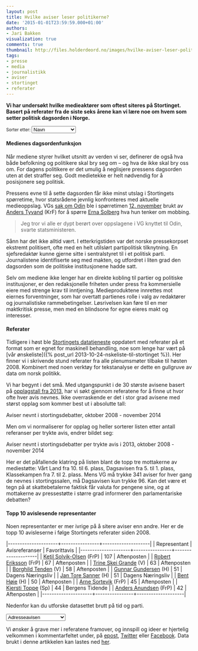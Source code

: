 ```yaml
---
layout: post
title: Hvilke aviser leser politikerne?
date: '2015-01-01T23:59:59.000+01:00'
authors:
- Jari Bakken
visualization: true
comments: true
thumbnail: http://files.holderdeord.no/images/hvilke-aviser-leser-politikerne.png
tags:
- presse
- media
- journalistikk
- aviser
- stortinget
- referater
---
```


**Vi har undersøkt hvilke medieaktører som oftest siteres på Stortinget. Basert på referater fra de siste seks årene kan vi lære noe om hvem som setter politisk dagsorden i Norge.**

<small>Sorter etter: <select class="order"><option value="name">Navn</option><option value="prints">Opplag</option><option value="quotes">Antall referanser</option></select></small>

<div class="matrix"></div>

<figcaption class="matrix-caption"></figcaption>

#### Medienes dagsordenfunksjon

Når mediene styrer hvilket utsnitt av verden vi ser, definerer de også hva både befolkning og politikere skal bry seg om – og hva de ikke skal bry oss om. For dagens politikere er det umulig å neglisjere pressens dagsorden uten at det straffer seg. Godt medietekke er helt nødvendig for å posisjonere seg politisk.

Pressens evne til å sette dagsorden får ikke minst utslag i Stortingets spørretime, hvor statsrådene jevnlig konfronteres med aktuelle medieoppslag. VGs [sak om Odin](http://www.vg.no/spesial/2014/odin/) ble i spørretimen [12. november](https://www.stortinget.no/no/Saker-og-publikasjoner/Publikasjoner/Referater/Stortinget/2014-2015/141112/muntligsporretime/) brukt av [Anders Tyvand](https://www.holderdeord.no/representatives/aty) (KrF) for å spørre [Erna Solberg](http://www.holderdeord.no/representatives/es) hva hun tenker om mobbing.

> Jeg tror vi alle er dypt berørt over oppslagene i VG knyttet til Odin, svarte statsministeren.

Sånn har det ikke alltid vært. I etterkrigstiden var det norske pressekorpset ekstremt politisert, ofte med en helt utilslørt partipolitisk tilknytning. En sjefsredaktør kunne gjerne sitte i sentralstyret til i et politisk parti. Journalistene identifiserte seg med makten, og utfordret i liten grad den dagsorden som de politiske institusjonene hadde satt.

Selv om mediene ikke lenger har en direkte kobling til partier og politiske institusjoner, er den redaksjonelle friheten under press fra kommersielle eiere med strenge krav til inntjening. Medieproduktene innrettes mot eiernes forventninger, som har overtatt partienes rolle i valg av redaktører og journalistiske rammebetingelser. Løsrivelsen kan føre til en mer maktkritisk presse, men med en blindsone for egne eieres makt og interesser.

#### Referater

Tidligere i høst ble [Stortingets datatjeneste][2] oppdatert med referater på et format som er egnet for maskinell behandling, noe som lenge har vært på [vår ønskeliste]({% post_url 2013-10-24-nskeliste-til-stortinget %}). Her finner vi i skrivende stund referater fra alle plenumsmøter tilbake til høsten 2008. Kombinert med noen verktøy for tekstanalyse er dette en gullgruve av data om norsk politikk.

Vi har begynt i det små. Med utgangspunkt i de 30 største avisene basert på [opplagstall fra 2013][1], har vi søkt gjennom referatene for å finne ut hvor ofte hver avis nevnes. Ikke overraskende er det i stor grad avisene med størst opplag som kommer best ut i absolutte tall:

<figure id="hvilke-aviser-leser-politikerne-totals"></figure>
<figcaption>Aviser nevnt i stortingsdebatter, oktober 2008 - november 2014</figcaption>

Men om vi normaliserer for opplag og heller sorterer listen etter antall referanser per trykte avis, endrer bildet seg:

<div id="hvilke-aviser-leser-politikerne-normalized"></div>
<figcaption>Aviser nevnt i stortingsdebatter per trykte avis i 2013, oktober 2008 - november 2014</figcaption>

Her er det påfallende klatring på listen blant de topp tre mottakerne av mediestøtte: Vårt Land fra 10. til 6. plass, Dagsavisen fra 5. til 1. plass, Klassekampen fra 7. til 2. plass. Mens VG må trykke 341 aviser for hver gang de nevnes i stortingssalen, må Dagsavisen kun trykke 96. Kan det være et tegn på at skattebetalerne faktisk får valuta for pengene sine, og at mottakerne av pressestøtte i større grad informerer den parlamentariske debatten?

#### Topp 10 avislesende representanter

Noen representanter er mer ivrige på å sitere aviser enn andre. Her er de topp 10 avisleserne i følge Stortingets referater siden 2008.

|---------------------+----------------+--------------------|
|  Representant       | Avisreferanser | Favorittavis       |
|---------------------+----------------+--------------------|
|  [Ketil Solvik-Olsen](https://www.holderdeord.no/representatives/kets) (FrP) | 107            | Aftenposten        |
|  [Robert Eriksson](https://www.holderdeord.no/representatives/re) (FrP)    | 67             | Aftenposten        |
|  [Trine Skei Grande](https://www.holderdeord.no/representatives/tsg) (V) | 63             | Aftenposten        |
|  [Borghild Tenden](https://www.holderdeord.no/representatives/bt) (V)   | 58             | Aftenposten        |
|  [Gunnar Gundersen](https://www.holderdeord.no/representatives/gag) (H)   | 51             | Dagens Næringsliv  |
|  [Jan Tore Sanner](https://www.holderdeord.no/representatives/jts) (H)    | 51             | Dagens Næringsliv  |
|  [Bent Høie](https://www.holderdeord.no/representatives/benh) (H)         | 50             | Aftenposten        |
|  [Arne Sortevik](https://www.holderdeord.no/representatives/aeso) (FrP)      | 45             | Aftenposten        |
|  [Kjersti Toppe](https://www.holderdeord.no/representatives/kjt) (Sp)     | 44             | Bergens Tidende    |
|  [Anders Anundsen](https://www.holderdeord.no/representatives/ana) (FrP)   | 42             | Aftenposten        |
|---------------------+----------------+--------------------|

Nedenfor kan du utforske datasettet brutt på tid og parti.

<select id="hvilke-aviser-leser-politikerne-party-selector">
<option>Adresseavisen</option><option>Aftenposten</option><option>Agderposten</option><option>Avisa Nordland</option><option>Bergens Tidende</option><option>Budstikka</option><option>Dagbladet</option><option>Dagens Næringsliv</option><option>Dagsavisen</option><option>Drammens Tidende</option><option>Finansavisen</option><option>Fredriksstad Blad</option><option>Fædrelandsvennen</option><option>Gudbrandsdølen Dagn.</option><option>Hamar Arbeiderblad</option><option>Haugesunds Avis</option><option>Klassekampen</option><option>Morgenbladet</option><option>Nordlys</option><option>Oppland Arbeiderblad</option><option>Romerikes Blad</option><option>Stavanger Aftenblad</option><option>Sunnmørsposten</option><option>Telemarksavisa</option><option>Trønder-Avisa</option><option>Tønsbergs Blad</option><option>VG</option><option>Varden</option><option>Vårt Land</option></select>

<div id="hvilke-aviser-leser-politikerne-by-year"></div>
<div id="hvilke-aviser-leser-politikerne-by-party"></div>

Vi ønsker å grave mer i referatene framover, og innspill og ideer er hjertelig velkommen i kommentarfeltet under, på [epost](mailto:jari@holderdeord.no), [Twitter](https://twitter.com/holderdeord) eller [Facebook](https://facebook.com/holderdeord). Data brukt i denne artikkelen kan lastes ned [her](https://docs.google.com/spreadsheets/d/1sl62o9ybeeclJ_8RXQOG9CXU-L7-XiYfDSkEQ-hG9ng/edit?usp=sharing).

[1]: http://medienorge.uib.no/?cat=statistikk&page=avis&queryID=190
[2]: http://data.stortinget.no/

<style>
.hvilke-aviser-leser-politikerne .c3-tooltip th { color: #111; }
.hvilke-aviser-leser-politikerne .matrix svg { font: 9px sans-serif;}
.hvilke-aviser-leser-politikerne .matrix svg .background { fill: #efefef; }
.hvilke-aviser-leser-politikerne .matrix svg line { stroke: #fff; }
.hvilke-aviser-leser-politikerne .matrix svg text { font-size: 12; }
.hvilke-aviser-leser-politikerne .matrix svg text.active { fill: red; }
.hvilke-aviser-leser-politikerne .matrix svg .axis path, .hvilke-aviser-leser-politikerne .matrix svg .axis line {
  fill: none;
  stroke: #000;
  shape-rendering: crispEdges;
}
</style>
